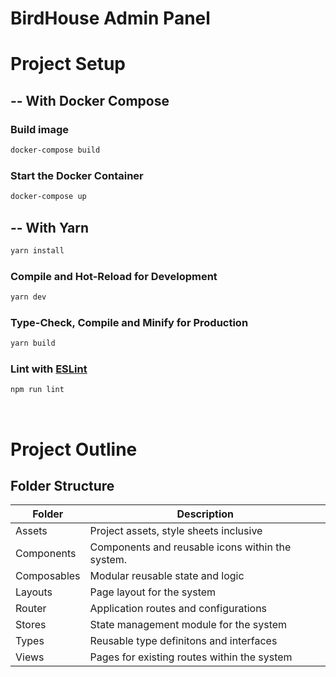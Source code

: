 # BirdHouse Admin Panel


# Project Setup

## -- With Docker Compose
### Build image

```sh
docker-compose build
```

### Start the Docker Container 
```sh
docker-compose up
```

## -- With Yarn

```sh
yarn install
```

### Compile and Hot-Reload for Development

```sh
yarn dev
```

### Type-Check, Compile and Minify for Production

```sh
yarn build
```


### Lint with [ESLint](https://eslint.org/)

```sh
npm run lint
```

<br/>

# Project Outline

## Folder Structure

| Folder | Description |
|-----------------|-----------------|
| Assets |  Project assets, style sheets inclusive  |
| Components |  Components and reusable icons within the system.  |
| Composables |  Modular reusable state and logic  |
| Layouts | Page layout for the system |
| Router | Application routes and configurations |
| Stores | State management module for the system |
| Types | Reusable type definitons and interfaces  |
| Views | Pages for existing routes within the system  |

